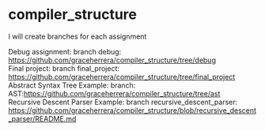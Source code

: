 # compiler_structure
I will create branches for each assignment

Debug assignment: branch debug: https://github.com/graceherrera/compiler_structure/tree/debug <br />
Final project: branch final_project: https://github.com/graceherrera/compiler_structure/tree/final_project <br />
Abstract Syntax Tree Example: branch: AST:https://github.com/graceherrera/compiler_structure/tree/ast <br />
Recursive Descent Parser Example: branch recursive_descent_parser: https://github.com/graceherrera/compiler_structure/blob/recursive_descent_parser/README.md <br />
